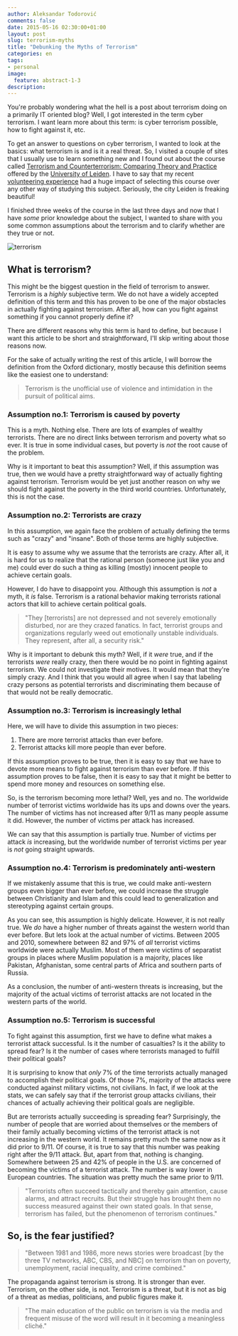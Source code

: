 ```yaml
---
author: Aleksandar Todorović
comments: false
date: 2015-05-16 02:30:00+01:00
layout: post
slug: terrorism-myths
title: "Debunking the Myths of Terrorism"
categories: en
tags:
- personal
image:
  feature: abstract-1-3
description:
---
```


You're probably wondering what the hell is a post about terrorism doing on a primarily IT oriented blog? Well, I got interested in the term cyber terrorism. I want learn more about this term: is cyber terrorism possible, how to fight against it, etc.

To get an answer to questions on cyber terrorism, I wanted to look at the basics: what terrorism is and is it a real threat. So, I visited a couple of sites that I usually use to learn something new and I found out about the course called [Terrorism and Counterterrorism: Comparing Theory and Practice](https://www.coursera.org/learn/terrorism) offered by the [University of Leiden](http://leiden.edu/). I have to say that my recent [volunteering experience](https://r3bl.github.io/en/evs-netherlands-experience/) had a huge impact of selecting this course over any other way of studying this subject. Seriously, the city Leiden is freaking beautiful!

I finished three weeks of the course in the last three days and now that I have _some_ prior knowledge about the subject, I wanted to share with you some common assumptions about the terrorism and to clarify whether are they true or not.

![terrorism](http://www.nationofchange.org/2015/wp-content/uploads/terrorism12115.jpg)

## What is terrorism?

This might be the biggest question in the field of terrorism to answer. Terrorism is a _highly_ subjective term. We do not have a widely accepted definition of this term and this has proven to be one of the major obstacles in actually fighting against terrorism. After all, how can you fight against something if you cannot properly define it?

There are different reasons why this term is hard to define, but because I want this article to be short and straightforward, I'll skip writing about those reasons now.

For the sake of actually writing the rest of this article, I will borrow the definition from the Oxford dictionary, mostly because this definition seems like the easiest one to understand:

> Terrorism is the unofficial use of violence and intimidation in the pursuit of political aims.

### Assumption no.1: Terrorism is caused by poverty

This is a myth. Nothing else. There are lots of examples of wealthy terrorists. There are no direct links between terrorism and poverty what so ever. It is true in some individual cases, but poverty is _not_ the root cause of the problem.

Why is it important to beat this assumption? Well, if this assumption was true, then we would have a pretty straightforward way of actually fighting against terrorism. Terrorism would be yet just another reason on why we should fight against the poverty in the third world countries. Unfortunately, this is not the case.

### Assumption no.2: Terrorists are crazy

In this assumption, we again face the problem of actually defining the terms such as "crazy" and "insane". Both of those terms are highly subjective.

It is easy to assume why we assume that the terrorists are crazy. After all, it is hard for us to realize that the rational person (someone just like you and me) could ever do such a thing as killing (mostly) innocent people to achieve certain goals.

However, I do have to disappoint you. Although this assumption is _not_ a myth, it _is_ false. Terrorism is a rational behavior making terrorists rational actors that kill to achieve certain political goals.

> "They [terrorists] are not depressed and not severely emotionally disturbed, nor are they crazed fanatics. In fact, terrorist groups and organizations regularly weed out emotionally unstable individuals. They represent, after all, a security risk."

Why is it important to debunk this myth? Well, if it _were_ true, and if the terrorists _were_ really crazy, then there would be no point in fighting against terrorism. We could not investigate their motives. It would mean that they're simply crazy. And I think that you would all agree when I say that labeling crazy persons as potential terrorists and discriminating them because of that would not be really democratic.

### Assumption no.3: Terrorism is increasingly lethal

Here, we will have to divide this assumption in two pieces:

1. There are more terrorist attacks than ever before.
2. Terrorist attacks kill more people than ever before.

If this assumption proves to be true, then it is easy to say that we have to devote more means to fight against terrorism than ever before. If this assumption proves to be false, then it is easy to say that it might be better to spend more money and resources on something else.

So, is the terrorism becoming more lethal? Well, yes and no. The worldwide number of terrorist victims worldwide has its ups and downs over the years. The number of victims has not increased after 9/11 as many people assume it did. However, the number of victims per attack has increased.

We can say that this assumption is partially true. Number of victims per attack _is_ increasing, but the worldwide number of terrorist victims per year is _not_ going straight upwards.

### Assumption no.4: Terrorism is predominately anti-western

If we mistakenly assume that this is true, we could make anti-western groups even bigger than ever before, we could increase the struggle between Christianity and Islam and this could lead to generalization and stereotyping against certain groups.

As you can see, this assumption is highly delicate. However, it is not really true. We _do_ have a higher number of threats against the western world than ever before. But lets look at the actual number of victims. Between 2005 and 2010, somewhere between 82 and 97% of _all_ terrorist victims worldwide were actually Muslim. Most of them were victims of separatist groups in places where Muslim population is a majority, places like Pakistan, Afghanistan, some central parts of Africa and southern parts of Russia.

As a conclusion, the number of anti-western threats is increasing, but the majority of the actual victims of terrorist attacks are not located in the western parts of the world.

### Assumption no.5: Terrorism is successful

To fight against this assumption, first we have to define what makes a terrorist attack successful. Is it the number of casualties? Is it the ability to spread fear? Is it the number of cases where terrorists managed to fulfill their political goals?

It is surprising to know that _only_ 7% of the time terrorists actually managed to accomplish their political goals. Of those 7%, majority of the attacks were conducted against military victims, not civilians. In fact, if we look at the stats, we can safely say that if the terrorist group attacks civilians, their chances of actually achieving their political goals are negligible.

But are terrorists actually succeeding is spreading fear? Surprisingly, the number of people that are worried about themselves or the members of their family actually becoming victims of the terrorist attack is not increasing in the western world. It remains pretty much the same now as it did prior to 9/11. Of course, it is true to say that this number was peaking right after the 9/11 attack. But, apart from that, nothing is changing. Somewhere between 25 and 42% of people in the U.S. are concerned of becoming the victims of a terrorist attack. The number is way lower in European countries. The situation was pretty much the same prior to 9/11.

> "Terrorists often succeed tactically and thereby gain attention, cause alarms, and attract recruits. But their struggle has brought them no success measured against their own stated goals. In that sense, terrorism has failed, but the phenomenon of terrorism continues."

## So, is the fear justified?

> "Between 1981 and 1986, more news stories were broadcast [by the three TV networks, ABC, CBS, and NBC] on terrorism than on poverty, unemployment, racial inequality, and crime combined."

The propaganda against terrorism is strong. It is stronger than ever. Terrorism, on the other side, is not. Terrorism is a threat, but it is not as big of a threat as medias, politicians, and public figures make it.

> "The main education of the public on terrorism is via the media and frequent misuse of the word will result in it becoming a meaningless cliché."
